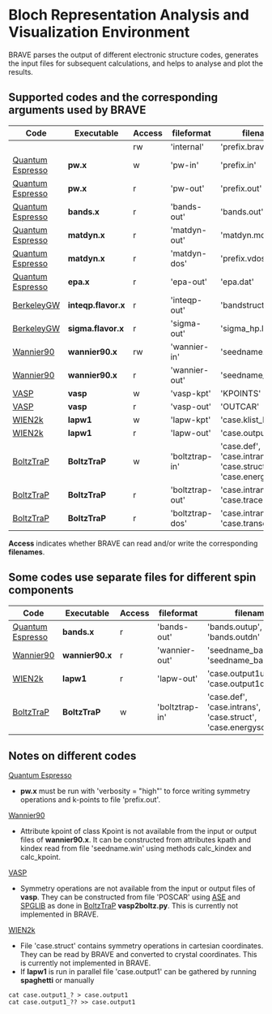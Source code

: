 # Bloch Representation Analysis and Visualization Environment

BRAVE parses the output of different electronic structure codes, generates the input files for subsequent calculations, and helps to analyse and plot the results.

## Supported codes and the corresponding arguments used by BRAVE

| Code                                                  | Executable          | Access | fileformat      | filenames                                                |
|-------------------------------------------------------|---------------------|--------|-----------------|----------------------------------------------------------|
|                                                       |                     | rw     | 'internal'      | 'prefix.brave'                                           |
| [Quantum Espresso](https://www.quantum-espresso.org/) | **pw.x**            | w      | 'pw-in'         | 'prefix.in'                                              |
| [Quantum Espresso](https://www.quantum-espresso.org/) | **pw.x**            | r      | 'pw-out'        | 'prefix.out'                                             |
| [Quantum Espresso](https://www.quantum-espresso.org/) | **bands.x**         | r      | 'bands-out'     | 'bands.out'                                              |
| [Quantum Espresso](https://www.quantum-espresso.org/) | **matdyn.x**        | r      | 'matdyn-out'    | 'matdyn.modes'                                           |
| [Quantum Espresso](https://www.quantum-espresso.org/) | **matdyn.x**        | r      | 'matdyn-dos'    | 'prefix.vdos'                                            |
| [Quantum Espresso](https://www.quantum-espresso.org/) | **epa.x**           | r      | 'epa-out'       | 'epa.dat'                                                |
| [BerkeleyGW](https://www.berkeleygw.org/)             | **inteqp.flavor.x** | r      | 'inteqp-out'    | 'bandstructure.dat'                                      |
| [BerkeleyGW](https://www.berkeleygw.org/)             | **sigma.flavor.x**  | r      | 'sigma-out'     | 'sigma_hp.log'                                           |
| [Wannier90](https://www.wannier.org/)                 | **wannier90.x**     | rw     | 'wannier-in'    | 'seedname.win'                                           |
| [Wannier90](https://www.wannier.org/)                 | **wannier90.x**     | r      | 'wannier-out'   | 'seedname_band.dat'                                      |
| [VASP](https://www.vasp.at/)                          | **vasp**            | w      | 'vasp-kpt'      | 'KPOINTS'                                                |
| [VASP](https://www.vasp.at/)                          | **vasp**            | r      | 'vasp-out'      | 'OUTCAR'                                                 |
| [WIEN2k](https://susi.theochem.tuwien.ac.at/)         | **lapw1**           | w      | 'lapw-kpt'      | 'case.klist_band'                                        |
| [WIEN2k](https://susi.theochem.tuwien.ac.at/)         | **lapw1**           | r      | 'lapw-out'      | 'case.output1'                                           |
| [BoltzTraP](https://goo.gl/atsFQ8)                    | **BoltzTraP**       | w      | 'boltztrap-in'  | 'case.def', 'case.intrans', 'case.struct', 'case.energy' |
| [BoltzTraP](https://goo.gl/atsFQ8)                    | **BoltzTraP**       | r      | 'boltztrap-out' | 'case.intrans', 'case.trace'                             |
| [BoltzTraP](https://goo.gl/atsFQ8)                    | **BoltzTraP**       | r      | 'boltztrap-dos' | 'case.intrans', 'case.transdos'                          |

**Access** indicates whether BRAVE can read and/or write the corresponding **filenames**.

## Some codes use separate files for different spin components

| Code                                                  | Executable      | Access | fileformat      | filenames                                                  |
|-------------------------------------------------------|-----------------|--------|-----------------|------------------------------------------------------------|
| [Quantum Espresso](https://www.quantum-espresso.org/) | **bands.x**     | r      | 'bands-out'     | 'bands.outup', 'bands.outdn'                               |
| [Wannier90](https://www.wannier.org/)                 | **wannier90.x** | r      | 'wannier-out'   | 'seedname_band.datup', 'seedname_band.datdn'               |
| [WIEN2k](https://susi.theochem.tuwien.ac.at/)         | **lapw1**       | r      | 'lapw-out'      | 'case.output1up', 'case.output1dn'                         |
| [BoltzTraP](https://goo.gl/atsFQ8)                    | **BoltzTraP**   | w      | 'boltztrap-in'  | 'case.def', 'case.intrans', 'case.struct', 'case.energyso' |

## Notes on different codes

[Quantum Espresso](https://www.quantum-espresso.org/)

* **pw.x** must be run with 'verbosity = "high"' to force writing symmetry operations and k-points to file 'prefix.out'.

[Wannier90](https://www.wannier.org/)

* Attribute kpoint of class Kpoint is not available from the input or output files of **wannier90.x**. It can be constructed from attributes kpath and kindex read from file 'seedname.win' using methods calc_kindex and calc_kpoint.

[VASP](https://www.vasp.at/)

* Symmetry operations are not available from the input or output files of **vasp**. They can be constructed from file 'POSCAR' using [ASE](https://wiki.fysik.dtu.dk/ase/) and [SPGLIB](https://atztogo.github.io/spglib/python-spglib.html) as done in [BoltzTraP](https://goo.gl/atsFQ8) **vasp2boltz.py**. This is currently not implemented in BRAVE.

[WIEN2k](https://susi.theochem.tuwien.ac.at/)

* File 'case.struct' contains symmetry operations in cartesian coordinates. They can be read by BRAVE and converted to crystal coordinates. This is currently not implemented in BRAVE.
* If **lapw1** is run in parallel file 'case.output1' can be gathered by running **spaghetti** or manually
```
cat case.output1_? > case.output1
cat case.output1_?? >> case.output1
```

